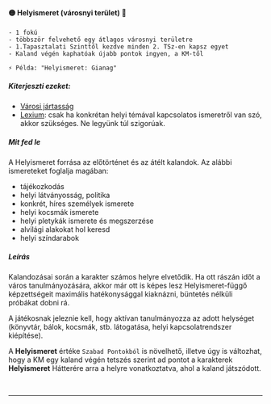#### 🟡 Helyismeret (városnyi terület) 🔁

```
- 1 fokú
- többször felvehető egy átlagos városnyi területre
- 1.Tapasztalati Szinttől kezdve minden 2. TSz-en kapsz egyet
- Kaland végén kaphatóak újabb pontok ingyen, a KM-től

⚡ Példa: "Helyismeret: Gianag"
```

##### Kiterjeszti ezeket:
- [Városi jártasság](../kepzettsegek.vilagi/varosi_jartassag.md)
- [Lexium](../kepzettsegek.tudomanyos/lexium.md): csak ha konkrétan helyi témával kapcsolatos ismeretről van szó, akkor szükséges. Ne legyünk túl szigorúak.

##### Mit fed le

A Helyismeret forrása az előtörténet és az átélt kalandok. Az alábbi ismereteket foglalja magában:

- tájékozkodás
- helyi látványosság, politika
- konkrét, híres személyek ismerete
- helyi kocsmák ismerete
- helyi pletykák ismerete és megszerzése
- alvilági alakokat hol keresd
- helyi színdarabok

##### Leírás

Kalandozásai során a karakter számos helyre elvetődik.  Ha ott rászán időt a város tanulmányozására, akkor már ott is képes lesz Helyismeret-függő képzettségeit maximális hatékonysággal kiaknázni, büntetés nélküli próbákat dobni rá.

A játékosnak jeleznie kell, hogy aktívan tanulmányozza az adott helységet (könyvtár, bálok, kocsmák, stb. látogatása, helyi kapcsolatrendszer kiépítése).

A **Helyismeret** értéke `Szabad Pontokból` is növelhető, illetve úgy is változhat, hogy a KM egy kaland végén tetszés szerint ad pontot a karakterek **Helyismeret** Hátterére arra a helyre vonatkoztatva, ahol a kaland játszódott.

<br />

---
